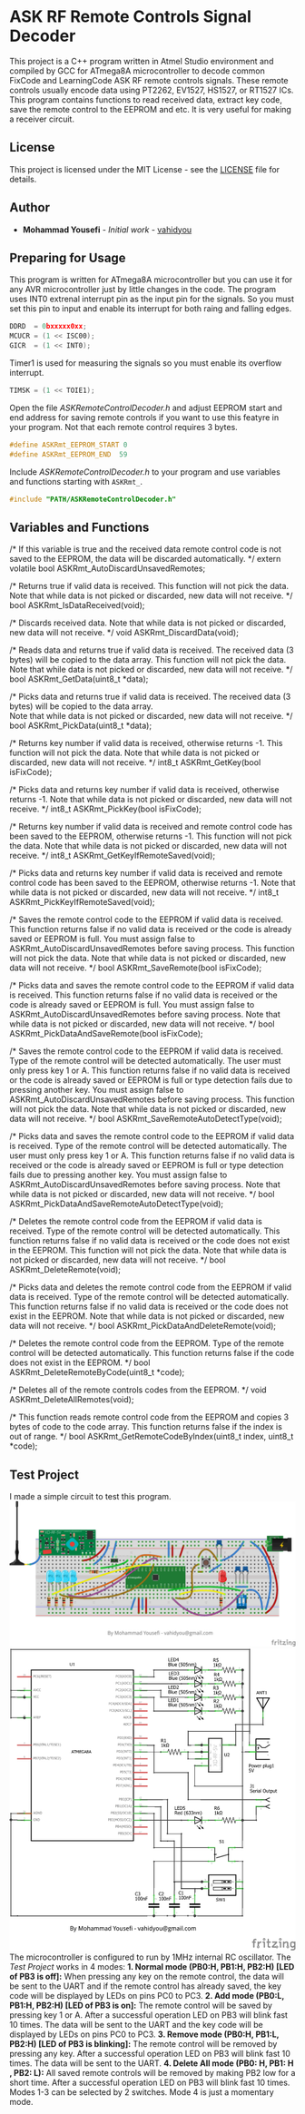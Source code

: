 # ASK RF Remote Controls Signal Decoder
This project is a C++ program written in Atmel Studio environment and compiled by GCC for ATmega8A microcontroller to decode common FixCode and LearningCode ASK RF remote controls signals. These remote controls usually encode data using PT2262, EV1527, HS1527, or RT1527 ICs. This program contains functions to read received data, extract key code, save the remote control to the EEPROM and etc. It is very useful for making a receiver circuit.
## License
This project is licensed under the MIT License - see the [LICENSE](LICENSE) file for details.
## Author
* **Mohammad Yousefi** - *Initial work* - [vahidyou](https://github.com/vahidyou)
## Preparing for Usage
This program is written for ATmega8A microcontroller but you can use it for any AVR microcontroller just by little changes in the code.
The program uses INT0 extrenal interrupt pin as the input pin for the signals. So you must set this pin to input and enable its interrupt for both raing and falling edges.
```C++
DDRD  = 0bxxxxx0xx;
MCUCR = (1 << ISC00);
GICR  = (1 << INT0);
```
Timer1 is used for measuring the signals so you must enable its overflow interrupt.
```C++
TIMSK = (1 << TOIE1);
```
Open the file *ASKRemoteControlDecoder.h* and adjust EEPROM start and end address for saving remote controls if you want to use this featyre in your program. Not that each remote control requires 3 bytes.
```C++
#define ASKRmt_EEPROM_START 0
#define ASKRmt_EEPROM_END  59
```
Include *ASKRemoteControlDecoder.h* to your program and use variables and functions starting with `ASKRmt_`.
```C++
#include "PATH/ASKRemoteControlDecoder.h"
```
## Variables and Functions
/* If this variable is true and the received data remote control code is not saved to
   the EEPROM, the data will be discarded automatically. */
extern volatile bool ASKRmt_AutoDiscardUnsavedRemotes;

/* Returns true if valid data is received.
   This function will not pick the data. 
   Note that while data is not picked or discarded, new data will not receive. */
bool ASKRmt_IsDataReceived(void);

/* Discards received data.
   Note that while data is not picked or discarded, new data will not receive. */
void ASKRmt_DiscardData(void);

/* Reads data and returns true if valid data is received.
   The received data (3 bytes) will be copied to the data array. 
   This function will not pick the data.
   Note that while data is not picked or discarded, new data will not receive. */
bool ASKRmt_GetData(uint8_t *data);

/* Picks data and returns true if valid data is received.
   The received data (3 bytes) will be copied to the data array.    
   Note that while data is not picked or discarded, new data will not receive. */
bool ASKRmt_PickData(uint8_t *data);

/* Returns key number if valid data is received, otherwise returns -1.
   This function will not pick the data.
   Note that while data is not picked or discarded, new data will not receive. */
int8_t ASKRmt_GetKey(bool isFixCode);

/* Picks data and returns key number if valid data is received, otherwise returns -1.
   Note that while data is not picked or discarded, new data will not receive. */
int8_t ASKRmt_PickKey(bool isFixCode);

/* Returns key number if valid data is received and remote control code has been
   saved to the EEPROM, otherwise returns -1.
   This function will not pick the data.
   Note that while data is not picked or discarded, new data will not receive. */
int8_t ASKRmt_GetKeyIfRemoteSaved(void);

/* Picks data and returns key number if valid data is received and remote control code has been
   saved to the EEPROM, otherwise returns -1.
   Note that while data is not picked or discarded, new data will not receive. */
int8_t ASKRmt_PickKeyIfRemoteSaved(void);

/* Saves the remote control code to the EEPROM if valid data is received.
   This function returns false if no valid data is received or the code is already saved or
   EEPROM is full.
   You must assign false to ASKRmt_AutoDiscardUnsavedRemotes before saving process.
   This function will not pick the data.
   Note that while data is not picked or discarded, new data will not receive. */
bool ASKRmt_SaveRemote(bool isFixCode);

/* Picks data and saves the remote control code to the EEPROM if valid data is received.
   This function returns false if no valid data is received or the code is already saved or
   EEPROM is full.
   You must assign false to ASKRmt_AutoDiscardUnsavedRemotes before saving process.
   Note that while data is not picked or discarded, new data will not receive. */
bool ASKRmt_PickDataAndSaveRemote(bool isFixCode);

/* Saves the remote control code to the EEPROM if valid data is received. Type of the remote 
   control will be detected automatically. The user must only press key 1 or A.
   This function returns false if no valid data is received or the code is already saved or
   EEPROM is full or type detection fails due to pressing another key.
   You must assign false to ASKRmt_AutoDiscardUnsavedRemotes before saving process.
   This function will not pick the data.
   Note that while data is not picked or discarded, new data will not receive. */
bool ASKRmt_SaveRemoteAutoDetectType(void);

/* Picks data and saves the remote control code to the EEPROM if valid data is received. Type 
   of the remote control will be detected automatically. The user must only press key 1 or A.
   This function returns false if no valid data is received or the code is already saved or
   EEPROM is full or type detection fails due to pressing another key.
   You must assign false to ASKRmt_AutoDiscardUnsavedRemotes before saving process.
   Note that while data is not picked or discarded, new data will not receive. */
bool ASKRmt_PickDataAndSaveRemoteAutoDetectType(void);

/* Deletes the remote control code from the EEPROM if valid data is received. Type of the remote 
   control will be detected automatically.
   This function returns false if no valid data is received or the code does not exist in the EEPROM.
   This function will not pick the data.
   Note that while data is not picked or discarded, new data will not receive. */
bool ASKRmt_DeleteRemote(void);

/* Picks data and deletes the remote control code from the EEPROM if valid data is received. Type 
   of the remote control will be detected automatically.
   This function returns false if no valid data is received or the code does not exist in the EEPROM.
   Note that while data is not picked or discarded, new data will not receive. */
bool ASKRmt_PickDataAndDeleteRemote(void);

/* Deletes the remote control code from the EEPROM. Type of the remote control will be detected 
   automatically.
   This function returns false if the code does not exist in the EEPROM. */
bool ASKRmt_DeleteRemoteByCode(uint8_t *code);

/* Deletes all of the remote controls codes from the EEPROM. */
void ASKRmt_DeleteAllRemotes(void);

/* This function reads remote control code from the EEPROM and copies 3 bytes of code to the 
   code array. 
   This function returns false if the index is out of range. */
bool ASKRmt_GetRemoteCodeByIndex(uint8_t index, uint8_t *code);

## Test Project
I made a simple circuit to test this program.
![ASK Remote Controls Decoder](Test%20Circuit/ASKRmtCntrlDcdr_bb.png)
![ASK Remote Controls Decoder](Test%20Circuit/ASKRmtCntrlDcdr_schem.png)
The microcontroller is configured to run by 1MHz internal RC oscillator.
The *Test Project* works in 4 modes:
**1. Normal mode (PB0:H, PB1:H, PB2:H) [LED of PB3 is off]:** When pressing any key on the remote control, the data will be sent to the UART and if the remote control has already saved, the key code will be displayed by LEDs on pins PC0 to PC3.
**2. Add mode (PB0:L, PB1:H, PB2:H) [LED of PB3 is on]:** The remote control will be saved by pressing key 1 or A. After a successful operation LED on PB3 will blink fast 10 times. The data will be sent to the UART and the key code will be displayed by LEDs on pins PC0 to PC3.
**3. Remove mode (PB0:H, PB1:L, PB2:H) [LED of PB3 is blinking]:** The remote control will be removed by pressing any key. After a successful operation LED on PB3 will blink fast 10 times. The data will be sent to the UART.
**4. Delete All mode (PB0: H, PB1: H , PB2: L):** All saved remote controls will be removed by making PB2 low for a short time. After a successful operation LED on PB3 will blink fast 10 times.
Modes 1-3 can be selected by 2 switches. Mode 4 is just a momentary mode.
